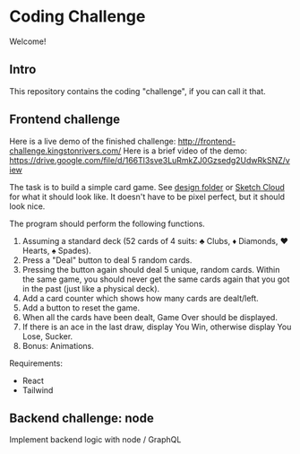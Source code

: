 # Coding Challenge

Welcome!

## Intro

This repository contains the coding "challenge", if you can call it that.

## Frontend challenge

Here is a live demo of the finished challenge: http://frontend-challenge.kingstonrivers.com/
Here is a brief video of the demo: https://drive.google.com/file/d/166Tl3sve3LuRmkZJ0Gzsedg2UdwRkSNZ/view

The task is to build a simple card game. See [design folder](./design) or [Sketch Cloud](https://www.sketch.com/s/40cd1ec0-8487-4053-a6ea-5d9a70076ebb) for what it should look like. It doesn't have to be pixel perfect, but it should look nice.

The program should perform the following functions.

1. Assuming a standard deck (52 cards of 4 suits: ♣ Clubs, ♦ Diamonds, ♥ Hearts, ♠ Spades).
2. Press a "Deal" button to deal 5 random cards.
3. Pressing the button again should deal 5 unique, random cards. Within the same game, you should never get the same cards again that you got in the past (just like a physical deck).
4. Add a card counter which shows how many cards are dealt/left.
5. Add a button to reset the game.
6. When all the cards have been dealt, Game Over should be displayed.
7. If there is an ace in the last draw, display You Win, otherwise display You Lose, Sucker.
8. Bonus: Animations.

Requirements:

- React
- Tailwind

## Backend challenge: node

Implement backend logic with node / GraphQL
